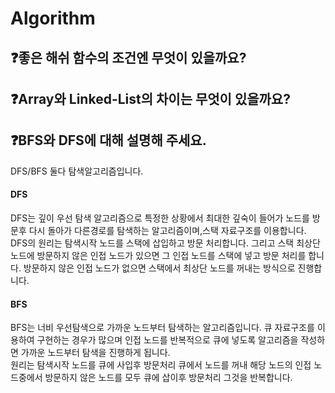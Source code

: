 # Algorithm

## ❓좋은 해쉬 함수의 조건엔 무엇이 있을까요?

## ❓Array와 Linked-List의 차이는 무엇이 있을까요?

## ❓BFS와 DFS에 대해 설명해 주세요.

DFS/BFS 둘다 탐색알고리즘입니다.  

#### DFS

DFS는 깊이 우선 탐색 알고리즘으로 특정한 상황에서 최대한 깊숙이 들어가 노드를 방문후 다시 돌아가 다른경로를 탐색하는 알고리즘이며,스택 자료구조를 이용합니다.  
DFS의 원리는 탐색시작 노드를 스택에 삽입하고 방문 처리합니다. 그리고 스택 최상단 노드에 방문하지 않은 인접 노드가 있으면 그 인접 노드를 스택에 넣고 방문 처리를 합니다. 
방문하지 않은 인접 노드가 없으면 스택에서 최상단 노드를 꺼내는 방식으로 진행합니다.  

#### BFS

BFS는 너비 우선탐색으로 가까운 노드부터 탐색하는 알고리즘입니다. 큐 자료구조를 이용하여 구현하는 경우가 많으며 인접 노드를 반복적으로 큐에 넣도록 알고리즘을 작성하면 가까운 노드부터 탐색을 진행하게 됩니다.  
원리는 탐색시작 노드를 큐에 사입후 방문처리 큐에서 노드를 꺼내 해당 노드의 인접 노드중에서 방문하지 않은 노드를 모두 큐에 삽이후 방문처리 그것을 반복합니다.
